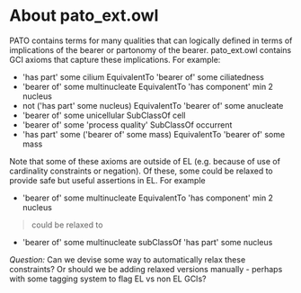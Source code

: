 # About pato_ext.owl

PATO contains terms for many qualities that can logically defined in terms of implications of the bearer or partonomy of the bearer.  pato_ext.owl contains GCI axioms that capture these implications.  For example:

* 'has part' some cilium EquivalentTo 'bearer of' some ciliatedness
* 'bearer of' some multinucleate EquivalentTo 'has component' min 2 nucleus
*  not ('has part' some nucleus) EquivalentTo 'bearer of' some anucleate
* 'bearer of' some unicellular SubClassOf cell
* 'bearer of' some 'process quality' SubClassOf occurrent
* 'has part' some ('bearer of' some mass) EquivalentTo 'bearer of' some mass
 
Note that some of these axioms are outside of EL (e.g. because of use of cardinality constraints or negation).  Of these, some could be relaxed to provide safe but useful assertions in EL.  For example

* 'bearer of' some multinucleate EquivalentTo 'has component' min 2 nucleus

> could be relaxed to 

* 'bearer of' some multinucleate subClassOf 'has part' some nucleus


_Question:_ Can we devise some way to automatically relax these constraints?  Or should we be adding relaxed versions manually - perhaps with some tagging system to flag EL vs non EL GCIs?
